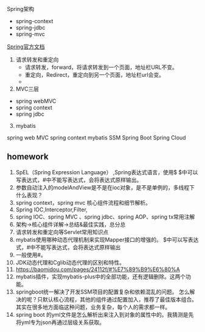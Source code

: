 Spring架构
- spring-context
- spring-jdbc
- spring-mvc

[Spring官方文档](https://docs.spring.io/spring-framework/docs/5.2.1.RELEASE/spring-framework-reference/)

1. 请求转发和重定向
   - 请求转发，forward，将请求转发到一个页面，地址栏URL不变。
   - 重定向，Redirect，重定向到另一个页面，地址栏url会变。
   - 
2. MVC三层
 - spring webMVC
 - spring context
 - spring jdbc  
3. mybatis

spring web MVC spring context mybatis SSM 
Spring Boot Spring Cloud

## homework
1. SpEL（Spring Expression Language） ,Spring表达式语言，使用$
 $中可以写表达式，#中不能写表达式，会将表达式原样输出。
2. 参数自动注入的modelAndView是不是在ioc对象，是不是单例的，多线程下什么表现？
3. spring context，spring mvc 核心组件流程和细节解析。
4. Spring IOC,Interceptor,Filter,
5. spring IOC、spring MVC 、spring jdbc、spring AOP、spring tx常用注解
6. 架构->核心组件详解->总结&最佳实践，总分总
7. 请求转发和重定向等Servlet常用知识点
8. mybatis使用哪种动态代理机制来实现Mapper接口的增强的。 $中可以写表达式，#中不能写表达式，会将表达式原样输出
9. 一般使用#。
10. JDK动态代理和Cglib动态代理的区别和特性。
11. https://baomidou.com/pages/24112f/#%E7%89%B9%E6%80%A
12. mybatis插件，实现mybatis-plus中的全部功能，还有逻辑删除。这两个功能。
13. springboot统一解决了开发SSM项目的配置复杂和依赖混乱的问题。
    怎么解决的呢？只默认核心流程，其他的组件通过配置加入，推荐了最佳版本组合。
    其实在很多地方面临这种问题，业务复杂，每个人的需求都一样。
14. spring boot 的yml文件是怎么解析出来注入到对象的属性中的。我猜测是先将yml专为json再通过层级关系获取。





